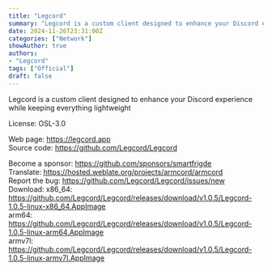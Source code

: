```yaml
---
title: "Legcord"
summary: "Legcord is a custom client designed to enhance your Discord experience while keeping everything lightweight"
date: 2024-11-26T23:31:00Z
categories: ["Network"]
showAuthor: true
authors:
- "Legcord"
tags: ["Official"]
draft: false
---
```


Legcord is a custom client designed to enhance your Discord experience while keeping everything lightweight

License: OSL-3.0

Web page: <https://legcord.app>  
Source code: <https://github.com/Legcord/Legcord>

Become a sponsor: <https://github.com/sponsors/smartfrigde>  
Translate: <https://hosted.weblate.org/projects/armcord/armcord>  
Report the bug: <https://github.com/Legcord/Legcord/issues/new>  
Download: x86_64: <https://github.com/Legcord/Legcord/releases/download/v1.0.5/Legcord-1.0.5-linux-x86_64.AppImage>  
          arm64: <https://github.com/Legcord/Legcord/releases/download/v1.0.5/Legcord-1.0.5-linux-arm64.AppImage>  
          armv7l: <https://github.com/Legcord/Legcord/releases/download/v1.0.5/Legcord-1.0.5-linux-armv7l.AppImage>  
